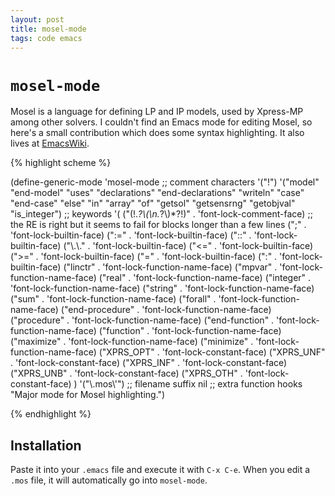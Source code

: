 ```yaml
---
layout: post
title: mosel-mode
tags: code emacs
---
```


`mosel-mode`
========

Mosel is a language for defining LP and IP models, used by Xpress-MP
among other solvers. I couldn't find an Emacs mode for editing Mosel, so  here's a small contribution which does some syntax highlighting. It also lives at
[EmacsWiki](http://www.emacswiki.org/emacs/MoselMode).

{% highlight scheme %}

(define-generic-mode 'mosel-mode
  ;; comment characters
  '("!")
  '("model" "end-model" "uses" "declarations" "end-declarations" "writeln" "case" "end-case" "else" "in" "array" "of" "getsol" "getsensrng" "getobjval" "is_integer") ;; keywords
  '(
	("(!.*?\\(\n.*?\\)*?!)" . 'font-lock-comment-face) ;; the RE is right but it seems to fail for blocks longer than a few lines
	(";" . 'font-lock-builtin-face)
	(":=" . 'font-lock-builtin-face)
	("::" . 'font-lock-builtin-face)
	("\\.\\." . 'font-lock-builtin-face)
	("<=" . 'font-lock-builtin-face)
	(">=" . 'font-lock-builtin-face)
	("=" . 'font-lock-builtin-face)
	(":" . 'font-lock-builtin-face)
	("linctr" . 'font-lock-function-name-face)
	("mpvar" . 'font-lock-function-name-face)
	("real" . 'font-lock-function-name-face)
	("integer" . 'font-lock-function-name-face)
	("string" . 'font-lock-function-name-face)
	("sum" . 'font-lock-function-name-face)
	("forall" . 'font-lock-function-name-face)
	("end-procedure" . 'font-lock-function-name-face)
	("procedure" . 'font-lock-function-name-face)
	("end-function" . 'font-lock-function-name-face)
	("function" . 'font-lock-function-name-face)
	("maximize" . 'font-lock-function-name-face)
	("minimize" . 'font-lock-function-name-face)
	("XPRS_OPT" . 'font-lock-constant-face)
	("XPRS_UNF" . 'font-lock-constant-face)
	("XPRS_INF" . 'font-lock-constant-face)
	("XPRS_UNB" . 'font-lock-constant-face)
	("XPRS_OTH" . 'font-lock-constant-face)
    )
  '("\\.mos\\'") ;; filename suffix
  nil ;; extra function hooks
  "Major mode for Mosel highlighting.")

{% endhighlight %}

Installation
------------

Paste it into your `.emacs` file and execute it with `C-x C-e`. When
you edit a `.mos` file, it will automatically go into `mosel-mode`.
